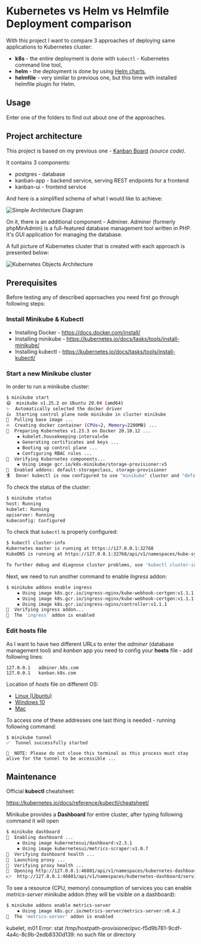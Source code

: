 # Kubernetes vs Helm vs Helmfile Deployment comparison

With this project I want to compare 3 approaches of deploying same applications to Kubernetes cluster:

* **k8s** - the entire deployment is done with `kubectl` - Kubernetes command line tool,
* **helm** - the deployment is done by using [Helm charts](https://helm.sh),
* **helmfile** - very similar to previous one, but this time with installed helmfile plugin for Helm.

## Usage

Enter one of the folders to find out about one of the approaches.

## Project architecture

This project is based on my previous one - [Kanban Board](https://github.com/wkrzywiec/kanban-board) *(source code)*. 

It contains 3 components:
* postgres - database
* kanban-app - backend service, serving REST endpoints for a frontend
* kanban-ui - frontend service

And here is a simplified schema of what I would like to achieve:

![Simple Architecture Diagram](https://github.com/wkrzywiec/k8s-helm-helmfile/blob/master/assets/arch-simple.png)


On it, there is an additional component - Adminer. Adminer (formerly phpMinAdmin) is a full-featured database management tool written in PHP. It's GUI application for managing the database.

A full picture of Kubernetes cluster that is created with each approach is presented below:

![Kubernetes Objects Architecture](https://github.com/wkrzywiec/k8s-helm-helmfile/blob/master/assets/arch-k8s.png)

## Prerequisites

Before testing any of described approaches you need first go through following steps:

### Install Minikube & Kubectl
* Installing Docker - https://docs.docker.com/install/
* Installing minikube - https://kubernetes.io/docs/tasks/tools/install-minikube/
* Installing kubectl - https://kubernetes.io/docs/tasks/tools/install-kubectl/

### Start a new Minikube cluster

In order to run a minikube cluster:
```bash
$ minikube start
😄  minikube v1.25.2 on Ubuntu 20.04 (amd64)
✨  Automatically selected the docker driver
👍  Starting control plane node minikube in cluster minikube
🚜  Pulling base image ...
🔥  Creating docker container (CPUs=2, Memory=2200MB) ...
🐳  Preparing Kubernetes v1.23.3 on Docker 20.10.12 ...
    ▪ kubelet.housekeeping-interval=5m
    ▪ Generating certificates and keys ...
    ▪ Booting up control plane ...
    ▪ Configuring RBAC rules ...
🔎  Verifying Kubernetes components...
    ▪ Using image gcr.io/k8s-minikube/storage-provisioner:v5
🌟  Enabled addons: default-storageclass, storage-provisioner
🏄  Done! kubectl is now configured to use "minikube" cluster and "default" namespace by default
```

To check the status of the cluster:
```bash
$ minikube status
host: Running
kubelet: Running
apiserver: Running
kubeconfig: Configured
```

To check that `kubectl` is properly configured:
```bash
$ kubectl cluster-info
Kubernetes master is running at https://127.0.0.1:32768
KubeDNS is running at https://127.0.0.1:32768/api/v1/namespaces/kube-system/services/kube-dns:dns/proxy

To further debug and diagnose cluster problems, use 'kubectl cluster-info dump'.
```

Next, we need to run another command to enable *Ingress* addon:
```bash
$ minikube addons enable ingress
    ▪ Using image k8s.gcr.io/ingress-nginx/kube-webhook-certgen:v1.1.1
    ▪ Using image k8s.gcr.io/ingress-nginx/kube-webhook-certgen:v1.1.1
    ▪ Using image k8s.gcr.io/ingress-nginx/controller:v1.1.1
🔎  Verifying ingress addon...
🌟  The 'ingress' addon is enabled
``` 

### Edit hosts file
As I want to have two different URLs to enter the *adminer* (database management tool) and *kanban* app you need to config your **hosts** file - add following lines:

```
127.0.0.1	adminer.k8s.com
127.0.0.1	kanban.k8s.com
```

Location of *hosts* file on different OS:
* [Linux (Ubuntu)](http://manpages.ubuntu.com/manpages/trusty/man5/hosts.5.html)
* [Windows 10](https://www.groovypost.com/howto/edit-hosts-file-windows-10/)
* [Mac](https://www.imore.com/how-edit-your-macs-hosts-file-and-why-you-would-want#page1)

To access one of these addresses one last thing is needed - running following command:

```
$ minikube tunnel
✅  Tunnel successfully started

📌  NOTE: Please do not close this terminal as this process must stay alive for the tunnel to be accessible ...

```

## Maintenance

Official **kubectl** cheatsheet:

https://kubernetes.io/docs/reference/kubectl/cheatsheet/

Minikube provides a **Dashboard** for entire cluster, after typing following command it will open
```bash
$ minikube dashboard
🔌  Enabling dashboard ...
    ▪ Using image kubernetesui/dashboard:v2.3.1
    ▪ Using image kubernetesui/metrics-scraper:v1.0.7
🤔  Verifying dashboard health ...
🚀  Launching proxy ...
🤔  Verifying proxy health ...
🎉  Opening http://127.0.0.1:46801/api/v1/namespaces/kubernetes-dashboard/services/http:kubernetes-dashboard:/proxy/ in your default browser...
👉  http://127.0.0.1:46801/api/v1/namespaces/kubernetes-dashboard/services/http:kubernetes-dashboard:/proxy/
```

To see a resource (CPU, memory) consumption of services you can enable *metrics-server* minikube addon (they will be visible on a dashboard):
```bash
$ minikube addons enable metrics-server
    ▪ Using image k8s.gcr.io/metrics-server/metrics-server:v0.4.2
🌟  The 'metrics-server' addon is enabled
```

kubelet, m01       Error: stat /tmp/hostpath-provisioner/pvc-f5d9b781-9cdf-4a4c-8c9b-2edb8330d139: no such file or directory

```
